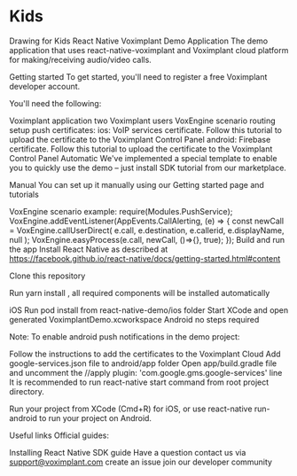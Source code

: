 # Kids
Drawing for Kids 
React Native Voximplant Demo Application
The demo application that uses react-native-voximplant and Voximplant cloud platform for making/receiving audio/video calls.

Getting started
To get started, you'll need to register a free Voximplant developer account.

You'll need the following:

Voximplant application
two Voximplant users
VoxEngine scenario
routing setup
push certificates:
ios: VoIP services certificate. Follow this tutorial to upload the certificate to the Voximplant Control Panel
android: Firebase certificate. Follow this tutorial to upload the certificate to the Voximplant Control Panel
Automatic
We've implemented a special template to enable you to quickly use the demo – just install SDK tutorial from our marketplace.

Manual
You can set up it manually using our Getting started page and tutorials

VoxEngine scenario example:
require(Modules.PushService);
VoxEngine.addEventListener(AppEvents.CallAlerting, (e) => {
const newCall = VoxEngine.callUserDirect(
  e.call, 
  e.destination,
  e.callerid,
  e.displayName,
  null
);
VoxEngine.easyProcess(e.call, newCall, ()=>{}, true);
});
Build and run the app
Install React Native as described at https://facebook.github.io/react-native/docs/getting-started.html#content

Clone this repository

Run yarn install , all required components will be installed automatically

iOS
Run pod install from react-native-demo/ios folder
Start XCode and open generated VoximplantDemo.xcworkspace
Android
no steps required

Note: To enable android push notifications in the demo project:

Follow the instructions to add the certificates to the Voximplant Cloud
Add google-services.json file to android/app folder
Open app/build.gradle file and uncomment the //apply plugin: 'com.google.gms.google-services' line
It is recommended to run react-native start command from root project directory.

Run your project from XCode (Cmd+R) for iOS, or use react-native run-android to run your project on Android.

Useful links
Official guides:

Installing React Native SDK guide
Have a question
contact us via support@voximplant.com
create an issue
join our developer community
